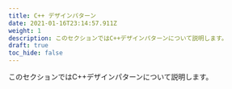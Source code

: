 ```yaml
---
title: C++ デザインパターン
date: 2021-01-16T23:14:57.911Z
weight: 1
description: このセクションではC++デザインパターンについて説明します。
draft: true
toc_hide: false
---
```

このセクションではC++デザインパターンについて説明します。